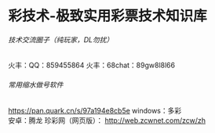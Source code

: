 # 彩技术-极致实用彩票技术知识库

###### 技术交流圈子（纯玩家，DL勿扰）
  火丰：QQ：859455864
  火丰：68chat：89gw8l8l66
###### 常用缩水做号软件
https://pan.quark.cn/s/97a194e8cb5e
windows：多彩        
安卓：腾龙
珍彩网（网页版）： http://web.zcwnet.com/zcw/zh



